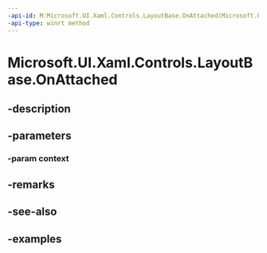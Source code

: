 ```yaml
---
-api-id: M:Microsoft.UI.Xaml.Controls.LayoutBase.OnAttached(Microsoft.UI.Xaml.Controls.LayoutContext)
-api-type: winrt method
---
```


<!-- Method syntax.
public void LayoutBase.OnAttached(LayoutContext context)
-->

# Microsoft.UI.Xaml.Controls.LayoutBase.OnAttached

## -description

## -parameters
### -param context

## -remarks

## -see-also

## -examples

